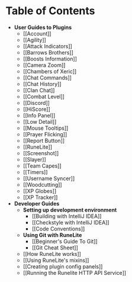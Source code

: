 # Table of Contents
* **User Guides to Plugins**
  * [[Account]]
  * [[Agility]]
  * [[Attack Indicators]]
  * [[Barrows Brothers]]
  * [[Boosts Information]]
  * [[Camera Zoom]]
  * [[Chambers of Xeric]]
  * [[Chat Commands]]
  * [[Chat History]]
  * [[Clan Chat]]
  * [[Combat Level]]
  * [[Discord]]
  * [[HiScore]]
  * [[Info Panel]]
  * [[Low Detail]]
  * [[Mouse Tooltips]]
  * [[Prayer Flicking]]
  * [[Report Button]]
  * [[RuneLite]]
  * [[Screenshot]]
  * [[Slayer]]
  * [[Team Capes]]
  * [[Timers]]
  * [[Username Syncer]]
  * [[Woodcutting]]
  * [[XP Globes]]
  * [[XP Tracker]]
* **Developer Guides**
  * **Setting up development environment**
    * [[Building with IntelliJ IDEA]]
    * [[Checkstyle with IntelliJ IDEA]]
    * [[Code Conventions]]
  * **Using Git with RuneLite**
    * [[Beginner's Guide To Git]]
    * [[Git Cheat Sheet]]
  * [[How RuneLite works]]
  * [[Using RuneLite's mixins]]
  * [[Creating plugin config panels]]
  * [[Running the Runelite HTTP API Service]]